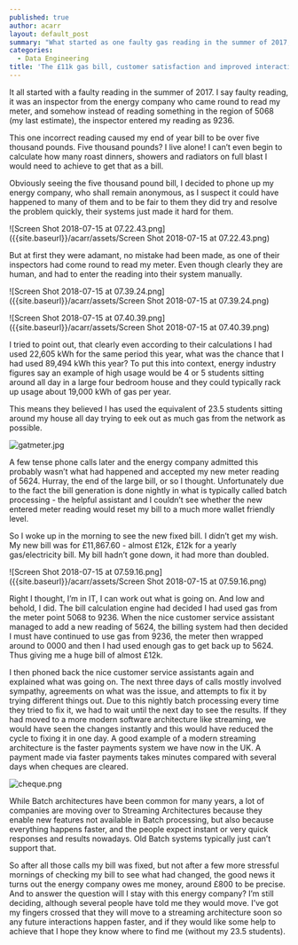 ```yaml
---
published: true
author: acarr
layout: default_post
summary: "What started as one faulty gas reading in the summer of 2017, ended up as a series of wasted calls where my bill kept getting higher and higher until it reached £11k.  How could this have been handled faster and left me without considering moving energy provider."
categories:
  - Data Engineering
title: 'The £11k gas bill, customer satisfaction and improved interactions'
---
```

It all started with a faulty reading in the summer of 2017.  I say faulty reading, it was an inspector from the energy company who came round to read my meter, and somehow instead of reading something in the region of 5068 (my last estimate), the inspector entered my reading as 9236.

This one incorrect reading caused my end of year bill to be over five thousand pounds.  Five thousand pounds?  I live alone!  I can’t even begin to calculate how many roast dinners, showers and radiators on full blast I would need to achieve to get that as a bill.

Obviously seeing the five thousand pound bill, I decided to phone up my energy company, who shall remain anonymous, as I suspect it could have happened to many of them and to be fair to them they did try and resolve the problem quickly, their systems just made it hard for them.

![Screen Shot 2018-07-15 at 07.22.43.png]({{site.baseurl}}/acarr/assets/Screen Shot 2018-07-15 at 07.22.43.png)

But at first they were adamant, no mistake had been made, as one of their inspectors had come round to read my meter.  Even though clearly they are human, and had to enter the reading into their system manually.

![Screen Shot 2018-07-15 at 07.39.24.png]({{site.baseurl}}/acarr/assets/Screen Shot 2018-07-15 at 07.39.24.png)

![Screen Shot 2018-07-15 at 07.40.39.png]({{site.baseurl}}/acarr/assets/Screen Shot 2018-07-15 at 07.40.39.png)

I tried to point out, that clearly even according to their calculations I had used 22,605 kWh for the same period this year, what was the chance that I had used 89,494 kWh this year?  To put this into context, energy industry figures say an example of high usage would be 4 or 5 students sitting around all day in a large four bedroom house and they could typically rack up usage about 19,000 kWh of gas per year.

This means they believed I has used the equivalent of 23.5 students sitting around my house all day trying to eek out as much gas from the network as possible.  

![gatmeter.jpg]({{site.baseurl}}/acarr/assets/gatmeter.jpg)

A few tense phone calls later and the energy company admitted this probably wasn’t what had happened and accepted my new meter reading of 5624.  Hurray, the end of the large bill, or so I thought.  Unfortunately due to the fact the bill generation is done nightly in what is typically called batch processing - the helpful assistant and I couldn’t see whether the new entered meter reading would reset my bill to a much more wallet friendly level.

So I woke up in the morning to see the new fixed bill.  I didn’t get my wish.  My new bill was for £11,867.60 - almost £12k, £12k for a yearly gas/electricity bill.  My bill hadn’t gone down, it had more than doubled.

![Screen Shot 2018-07-15 at 07.59.16.png]({{site.baseurl}}/acarr/assets/Screen Shot 2018-07-15 at 07.59.16.png)

Right I thought, I’m in IT, I can work out what is going on.  And low and behold, I did.  The bill calculation engine had decided I had used gas from the meter point 5068 to 9236.  When the nice customer service assistant managed to add a new reading of 5624, the billing system had then decided I must have continued to use gas from 9236, the meter then wrapped around to 0000 and then I had used enough gas to get back up to 5624.  Thus giving me a huge bill of almost £12k.

I then phoned back the nice customer service assistants again and explained what was going on.  The next three days of calls mostly involved sympathy, agreements on what was the issue, and attempts to fix it by trying different things out.  Due to this nightly batch processing every time they tried to fix it, we had to wait until the next day to see the results.  If they had moved to a more modern software architecture like streaming, we would have seen the changes instantly and this would have reduced the cycle to fixing it in one day.  A good example of a modern streaming architecture is the faster payments system we have now in the UK.  A payment made via faster payments takes minutes compared with several days when cheques are cleared.

![cheque.png]({{site.baseurl}}/acarr/assets/cheque.png)

While Batch architectures have been common for many years, a lot of companies are moving over to Streaming Architectures because they enable new features not available in Batch processing, but also because everything happens faster, and the people expect instant or very quick responses and results nowadays.  Old Batch systems typically just can’t support that.

So after all those calls my bill was fixed, but not after a few more stressful mornings of checking my bill to see what had changed, the good news it turns out the energy company owes me money, around £800 to be precise.  And to answer the question will I stay with this energy company?  I’m still deciding, although several people have told me they would move.  I’ve got my fingers crossed that they will move to a streaming architecture soon so any future interactions happen faster, and if they would like some help to achieve that I hope they know where to find me (without my 23.5 students).

